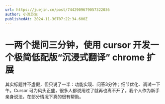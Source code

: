 ```yaml
---
url: https://juejin.cn/post/7442909679057322036
author: 小流苏生
publishedAt: 2024-11-30T07:22:34.600Z
---
```


# 一两个提问三分钟，使用 cursor 开发一个极简低配版“沉浸式翻译” chrome 扩展

其实标题并不虚假，但只说了一半：功能实现、问答3分钟；细节优化、调试一下午。Cursor 可为风头正盛，很多人都说用过了就再也离不开了。我个人作为新手亲身说法，在部分情况下真的很有帮助。

